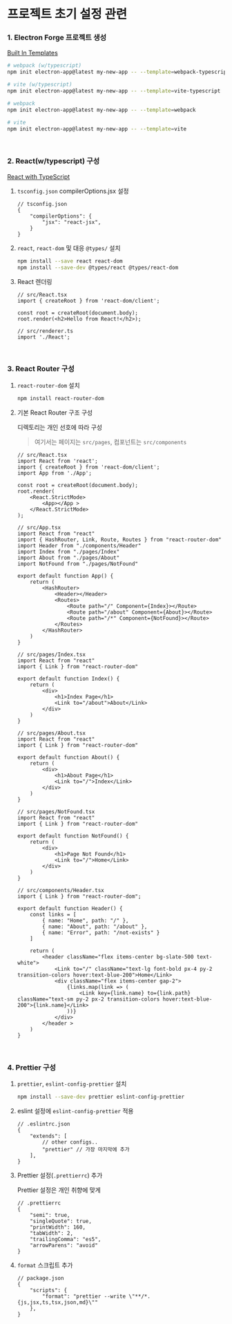 # 프로젝트 초기 설정 관련

### 1. Electron Forge 프로젝트 생성

[Built In Templates](https://www.electronforge.io/templates/vite)

```bash
# webpack (w/typescript)
npm init electron-app@latest my-new-app -- --template=webpack-typescript

# vite (w/typescript)
npm init electron-app@latest my-new-app -- --template=vite-typescript

# webpack
npm init electron-app@latest my-new-app -- --template=webpack

# vite
npm init electron-app@latest my-new-app -- --template=vite
```

&nbsp;

### 2. React(w/typescript) 구성

[React with TypeScript](https://www.electronforge.io/guides/framework-integration/react-with-typescript)

1. `tsconfig.json` compilerOptions.jsx 설정

    ```jsonc
    // tsconfig.json
    {
        "compilerOptions": {
            "jsx": "react-jsx",
        }
    }
    ```

2. `react`, `react-dom` 및 대응 `@types/` 설치

    ```bash
    npm install --save react react-dom
    npm install --save-dev @types/react @types/react-dom
    ```

3. React 렌더링

    ```tsx
    // src/React.tsx
    import { createRoot } from 'react-dom/client';

    const root = createRoot(document.body);
    root.render(<h2>Hello from React!</h2>);
    ```

    ```tsx
    // src/renderer.ts
    import './React';
    ```

&nbsp;

### 3. React Router 구성

1. `react-router-dom` 설치

    ```bash
    npm install react-router-dom
    ```

2. 기본 React Router 구조 구성

    디렉토리는 개인 선호에 따라 구성

    > 여기서는 페이지는 `src/pages`, 컴포넌트는 `src/components`

    ```tsx
    // src/React.tsx
    import React from 'react';
    import { createRoot } from 'react-dom/client';
    import App from './App';

    const root = createRoot(document.body);
    root.render(
        <React.StrictMode>
            <App></App >
        </React.StrictMode>
    );
    ```

    ```tsx
    // src/App.tsx
    import React from "react"
    import { HashRouter, Link, Route, Routes } from "react-router-dom"
    import Header from "./components/Header"
    import Index from "./pages/Index"
    import About from "./pages/About"
    import NotFound from "./pages/NotFound"

    export default function App() {
        return (
            <HashRouter>
                <Header></Header>
                <Routes>
                    <Route path="/" Component={Index}></Route>
                    <Route path="/about" Component={About}></Route>
                    <Route path="/*" Component={NotFound}></Route>
                </Routes>
            </HashRouter>
        )
    }
    ```

    ```tsx
    // src/pages/Index.tsx
    import React from "react"
    import { Link } from "react-router-dom"

    export default function Index() {
        return (
            <div>
                <h1>Index Page</h1>
                <Link to="/about">About</Link>
            </div>
        )
    }
    ```

    ```tsx
    // src/pages/About.tsx
    import React from "react"
    import { Link } from "react-router-dom"

    export default function About() {
        return (
            <div>
                <h1>About Page</h1>
                <Link to="/">Index</Link>
            </div>
        )
    }
    ```

    ```tsx
    // src/pages/NotFound.tsx
    import React from "react"
    import { Link } from "react-router-dom"

    export default function NotFound() {
        return (
            <div>
                <h1>Page Not Found</h1>
                <Link to="/">Home</Link>
            </div>
        )
    }
    ```

    ```tsx
    // src/components/Header.tsx
    import { Link } from "react-router-dom";

    export default function Header() {
        const links = [
            { name: "Home", path: "/" },
            { name: "About", path: "/about" },
            { name: "Error", path: "/not-exists" }
        ]

        return (
            <header className="flex items-center bg-slate-500 text-white">
                <Link to="/" className="text-lg font-bold px-4 py-2 transition-colors hover:text-blue-200">Home</Link>
                <div className="flex items-center gap-2">
                    {links.map(link => (
                        <Link key={link.name} to={link.path} className="text-sm py-2 px-2 transition-colors hover:text-blue-200">{link.name}</Link>
                    ))}
                </div>
            </header >
        )
    }
    ```

&nbsp;

### 4. Prettier 구성

1. `prettier`, `eslint-config-prettier` 설치

    ```bash
    npm install --save-dev prettier eslint-config-prettier
    ```

2. eslint 설정에 `eslint-config-prettier` 적용

    ```jsonc
    // .eslintrc.json
    {
        "extends": [
            // other configs..
            "prettier" // 가장 마지막에 추가
        ],
    }
    ```

3. Prettier 설정(`.prettierrc`) 추가

    Prettier 설정은 개인 취향에 맞게

    ```jsonc
    // .prettierrc
    {
        "semi": true,
        "singleQuote": true,
        "printWidth": 160,
        "tabWidth": 2,
        "trailingComma": "es5",
        "arrowParens": "avoid"
    }
    ```

4. `format` 스크립트 추가

    ```jsonc
    // package.json
    {
        "scripts": {
            "format": "prettier --write \"**/*.{js,jsx,ts,tsx,json,md}\""
        },
    }
    ```
